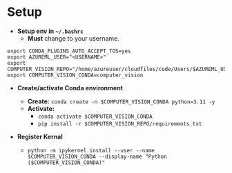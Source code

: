 # Setup
- **Setup env in `~/.bashrc`**
    - **Must** change to your username.
```properties
export CONDA_PLUGINS_AUTO_ACCEPT_TOS=yes
export AZUREML_USER="<USERNAME>"
export COMPUTER_VISION_REPO="/home/azureuser/cloudfiles/code/Users/$AZUREML_USER/opencv_yolo_supervision"
export COMPUTER_VISION_CONDA=computer_vision
```

- **Create/activate Conda environment**
    - **Create:** `conda create -n $COMPUTER_VISION_CONDA python=3.11 -y`
    - **Activate:** 
        - `conda activate $COMPUTER_VISION_CONDA`
        - `pip install -r $COMPUTER_VISION_REPO/requirements.txt`

- **Register Kernal**
    - `python -m ipykernel install --user --name $COMPUTER_VISION_CONDA --display-name "Python ($COMPUTER_VISION_CONDA)"`
